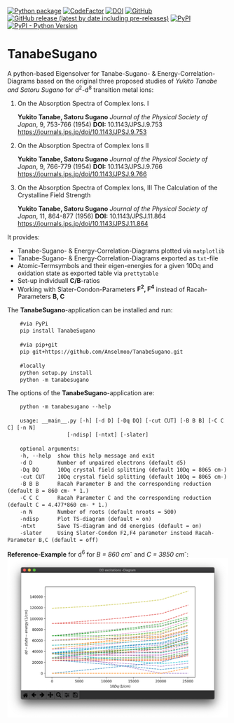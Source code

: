 [![Python package](https://github.com/Anselmoo/TanabeSugano/workflows/Python%20package/badge.svg)](https://github.com/Anselmoo/TanabeSugano/actions?query=workflow%3A%22Python+package%22)
[![CodeFactor](https://www.codefactor.io/repository/github/anselmoo/tanabesugano/badge)](https://www.codefactor.io/repository/github/anselmoo/tanabesugano)
[![DOI](https://zenodo.org/badge/DOI/10.5281/zenodo.4430571.svg)](https://doi.org/10.5281/zenodo.4430571)
[![GitHub](https://img.shields.io/github/license/Anselmoo/TanabeSugano)](https://github.com/Anselmoo/TanabeSugano/blob/master/LICENSE)
[![GitHub release (latest by date including pre-releases)](https://img.shields.io/github/v/release/Anselmoo/TanabeSugano?include_prereleases)](https://github.com/Anselmoo/TanabeSugano/releases)
[![PyPI](https://img.shields.io/pypi/v/TanabeSugano?logo=Pypi&logoColor=yellow)](https://pypi.org/project/TanabeSugano/)
[![PyPI - Python Version](https://img.shields.io/pypi/pyversions/TanabeSugano?logo=Python&logoColor=yellow)](https://pypi.org/project/TanabeSugano/)

# TanabeSugano
A python-based Eigensolver for Tanabe-Sugano- & Energy-Correlation-Diagrams based on the original three proposed studies of *Yukito Tanabe and Satoru Sugano* for d<sup>2</sup>-d<sup>8</sup> transition metal ions:

1. On the Absorption Spectra of Complex Ions. I

    **Yukito Tanabe, Satoru Sugano**
    *Journal of the Physical Society of Japan*, 9, 753-766 (1954)
    **DOI:** 10.1143/JPSJ.9.753
    https://journals.jps.jp/doi/10.1143/JPSJ.9.753

2. On the Absorption Spectra of Complex Ions II

    **Yukito Tanabe, Satoru Sugano**
    *Journal of the Physical Society of Japan*, 9, 766-779 (1954)
    **DOI:** 10.1143/JPSJ.9.766
    https://journals.jps.jp/doi/10.1143/JPSJ.9.766

3. On the Absorption Spectra of Complex Ions, III The Calculation of the Crystalline Field Strength

    **Yukito Tanabe, Satoru Sugano**
    *Journal of the Physical Society of Japan*, 11, 864-877 (1956)
    **DOI:** 10.1143/JPSJ.11.864
    https://journals.jps.jp/doi/10.1143/JPSJ.11.864

It provides:

- Tanabe-Sugano- & Energy-Correlation-Diagrams plotted via `matplotlib`
- Tanabe-Sugano- & Energy-Correlation-Diagrams exported as `txt`-file
- Atomic-Termsymbols and their eigen-energies for a given 10Dq and oxidation state as exported table via `prettytable`
- Set-up individuall **C/B**-ratios
- Working with Slater-Condon-Parameters **F<sup>2</sup>, F<sup>4</sup>** instead of Racah-Parameters **B, C**

The **TanabeSugano**-application can be installed and run:

```console
    #via PyPi
    pip install TanabeSugano

    #via pip+git
    pip git+https://github.com/Anselmoo/TanabeSugano.git

    #locally
    python setup.py install
    python -m tanabesugano
```


The options of the **TanabeSugano**-application are:

```console
    python -m tanabesugano --help

    usage: __main__.py [-h] [-d D] [-Dq DQ] [-cut CUT] [-B B B] [-C C C] [-n N]
                   [-ndisp] [-ntxt] [-slater]

    optional arguments:
    -h, --help  show this help message and exit
    -d D        Number of unpaired electrons (default d5)
    -Dq DQ      10Dq crystal field splitting (default 10Dq = 8065 cm-)
    -cut CUT    10Dq crystal field splitting (default 10Dq = 8065 cm-)
    -B B B      Racah Parameter B and the corresponding reduction (default B = 860 cm- * 1.)
    -C C C      Racah Parameter C and the corresponding reduction (default C = 4.477*860 cm- * 1.)
    -n N        Number of roots (default nroots = 500)
    -ndisp      Plot TS-diagram (default = on)
    -ntxt       Save TS-diagram and dd energies (default = on)
    -slater     Using Slater-Condon F2,F4 parameter instead Racah-Parameter B,C (default = off)
```

**Reference-Example** for d<sup>6</sup> for *B = 860 cm<sup>-</sup>* and *C = 3850 cm<sup>-</sup>*:
![placeholder](https://github.com/Anselmoo/TanabeSugano/blob/master/examples/dd-diagram_for_d6.png?raw=true)

